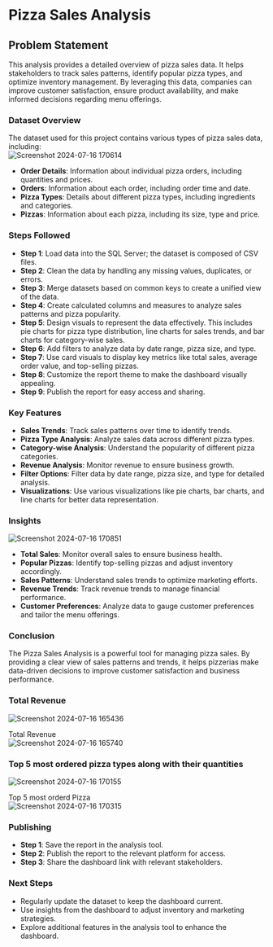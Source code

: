 # Pizza Sales Analysis

## Problem Statement

This analysis provides a detailed overview of pizza sales data. It helps stakeholders to track sales patterns, identify popular pizza types, and optimize inventory management. By leveraging this data, companies can improve customer satisfaction, ensure product availability, and make informed decisions regarding menu offerings.

### Dataset Overview

The dataset used for this project contains various types of pizza sales data, including:          
![Screenshot 2024-07-16 170614](https://github.com/user-attachments/assets/d2808f2b-9863-419a-b282-afe29ec347ab)

- **Order Details**: Information about individual pizza orders, including quantities and prices.
- **Orders**: Information about each order, including order time and date.
- **Pizza Types**: Details about different pizza types, including ingredients and categories.
- **Pizzas**: Information about each pizza, including its size, type and price.

### Steps Followed

- **Step 1**: Load data into the SQL Server; the dataset is composed of CSV files.
- **Step 2**: Clean the data by handling any missing values, duplicates, or errors.
- **Step 3**: Merge datasets based on common keys to create a unified view of the data.
- **Step 4**: Create calculated columns and measures to analyze sales patterns and pizza popularity.
- **Step 5**: Design visuals to represent the data effectively. This includes pie charts for pizza type distribution, line charts for sales trends, and bar charts for category-wise sales.
- **Step 6**: Add filters to analyze data by date range, pizza size, and type.
- **Step 7**: Use card visuals to display key metrics like total sales, average order value, and top-selling pizzas.
- **Step 8**: Customize the report theme to make the dashboard visually appealing.
- **Step 9**: Publish the report for easy access and sharing.

### Key Features

- **Sales Trends**: Track sales patterns over time to identify trends.
- **Pizza Type Analysis**: Analyze sales data across different pizza types.
- **Category-wise Analysis**: Understand the popularity of different pizza categories.
- **Revenue Analysis**: Monitor revenue to ensure business growth.
- **Filter Options**: Filter data by date range, pizza size, and type for detailed analysis.
- **Visualizations**: Use various visualizations like pie charts, bar charts, and line charts for better data representation.

### Insights
![Screenshot 2024-07-16 170851](https://github.com/user-attachments/assets/f9f12bdb-283e-48ee-b48e-b89cbbbf8085)

- **Total Sales**: Monitor overall sales to ensure business health.
- **Popular Pizzas**: Identify top-selling pizzas and adjust inventory accordingly.
- **Sales Patterns**: Understand sales trends to optimize marketing efforts.
- **Revenue Trends**: Track revenue trends to manage financial performance.
- **Customer Preferences**: Analyze data to gauge customer preferences and tailor the menu offerings.

### Conclusion

The Pizza Sales Analysis is a powerful tool for managing pizza sales. By providing a clear view of sales patterns and trends, it helps pizzerias make data-driven decisions to improve customer satisfaction and business performance.

### Total Revenue

![Screenshot 2024-07-16 165436](https://github.com/user-attachments/assets/be0dd96f-30fc-49d7-b0ed-acf2253ebca5)

Total Revenue      
       ![Screenshot 2024-07-16 165740](https://github.com/user-attachments/assets/fbe567d5-b611-478d-b00e-1a9a74061f65)



### Top 5 most ordered pizza types along with their quantities

![Screenshot 2024-07-16 170155](https://github.com/user-attachments/assets/0ed3b14a-9552-4566-82d2-dd1b693b664b)

Top 5 most orderd Pizza          
      ![Screenshot 2024-07-16 170315](https://github.com/user-attachments/assets/1c06b22e-e12c-40f9-ae78-ffdce435e6d8)


### Publishing

- **Step 1**: Save the report in the analysis tool.
- **Step 2**: Publish the report to the relevant platform for access.
- **Step 3**: Share the dashboard link with relevant stakeholders.

### Next Steps

- Regularly update the dataset to keep the dashboard current.
- Use insights from the dashboard to adjust inventory and marketing strategies.
- Explore additional features in the analysis tool to enhance the dashboard.
